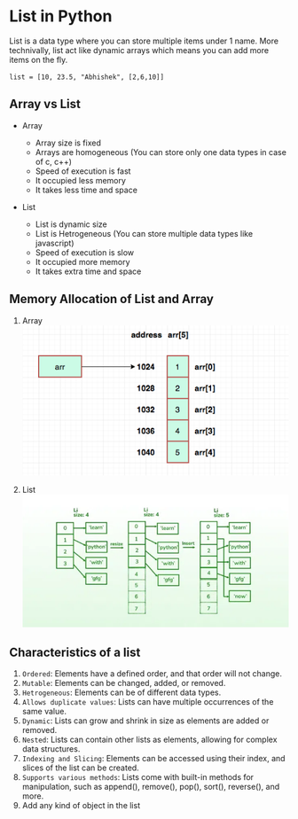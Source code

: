 # List in Python

List is a data type where you can store multiple items under 1 name. More technivally, list act like dynamic arrays which means you can add more items on the fly.

```
list = [10, 23.5, "Abhishek", [2,6,10]]
```

## Array vs List
- Array
    - Array size is fixed
    - Arrays are homogeneous (You can store only one data types in case of c, c++)
    - Speed of execution is fast
    - It occupied less memory
    - It takes less time and space

- List
    - List is dynamic size
    - List is Hetrogeneous (You can store multiple data types like javascript)
    - Speed of execution is slow
    - It occupied more memory
    - It takes extra time and space

## Memory Allocation of List and Array

1. Array
![alt text](image.png)

2. List
![alt text](image-1.png)


## Characteristics of a list
1. `Ordered`: Elements have a defined order, and that order will not change.
2. `Mutable`: Elements can be changed, added, or removed.
3. `Hetrogeneous`: Elements can be of different data types.
4. `Allows duplicate values`: Lists can have multiple occurrences of the same value.
5. `Dynamic`: Lists can grow and shrink in size as elements are added or removed.
6. `Nested`: Lists can contain other lists as elements, allowing for complex data structures.
7. `Indexing and Slicing`: Elements can be accessed using their index, and slices of the list can be created.
8. `Supports various methods`: Lists come with built-in methods for manipulation, such as append(), remove(), pop(), sort(), reverse(), and more.
9. Add any kind of object in the list
